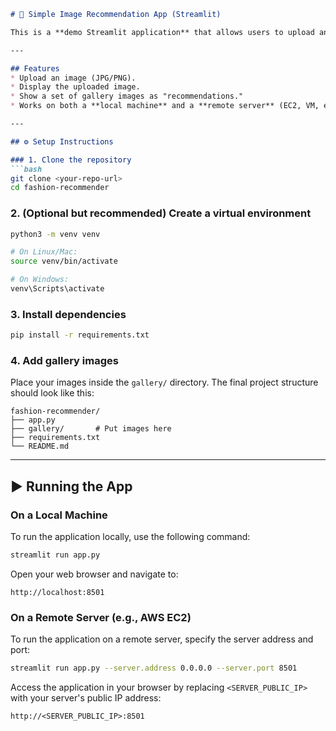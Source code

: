 ````md
# 📸 Simple Image Recommendation App (Streamlit)

This is a **demo Streamlit application** that allows users to upload an image and view "recommended similar images" from a gallery. Currently, the recommendation logic is a placeholder (it just shows all gallery images), but it can be extended with embeddings and a similarity search.

---

## Features
* Upload an image (JPG/PNG).
* Display the uploaded image.
* Show a set of gallery images as "recommendations."
* Works on both a **local machine** and a **remote server** (EC2, VM, etc.).

---

## ⚙️ Setup Instructions

### 1. Clone the repository
```bash
git clone <your-repo-url>
cd fashion-recommender
````

### 2\. (Optional but recommended) Create a virtual environment

```bash
python3 -m venv venv

# On Linux/Mac:
source venv/bin/activate

# On Windows:
venv\Scripts\activate
```

### 3\. Install dependencies

```bash
pip install -r requirements.txt
```

### 4\. Add gallery images

Place your images inside the `gallery/` directory. The final project structure should look like this:

```
fashion-recommender/
├── app.py
├── gallery/       # Put images here
├── requirements.txt
└── README.md
```

-----

## ▶️ Running the App

### On a Local Machine

To run the application locally, use the following command:

```bash
streamlit run app.py
```

Open your web browser and navigate to:

```
http://localhost:8501
```

### On a Remote Server (e.g., AWS EC2)

To run the application on a remote server, specify the server address and port:

```bash
streamlit run app.py --server.address 0.0.0.0 --server.port 8501
```

Access the application in your browser by replacing `<SERVER_PUBLIC_IP>` with your server's public IP address:

```
http://<SERVER_PUBLIC_IP>:8501
```

```
```